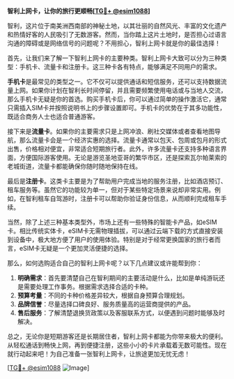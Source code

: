 **智利上网卡，让你的旅行更顺畅[[TG💪+ @esim1088](https://t.me/s/esim1088)]**

智利，这片位于南美洲西南部的神秘土地，以其壮丽的自然风光、丰富的文化遗产和热情好客的人民吸引了无数游客。然而，当你踏上这片土地时，是否担心过语言沟通的障碍或是网络信号的问题呢？不用担心，智利上网卡就是你的最佳选择！

首先，让我们来了解一下智利上网卡的主要种类。智利上网卡大致可以分为三种类型：手机卡、流量卡和注册卡。这三种卡各有特点，能够满足不同用户的需求。

**手机卡**是最常见的类型之一。它不仅可以提供通话和短信服务，还可以支持数据流量上网。如果你计划在智利长时间停留，并且需要频繁使用电话或与当地人交流，那么手机卡无疑是你的首选。购买手机卡后，你可以通过简单的操作激活它，通常只需插入SIM卡并按照说明书上的步骤设置即可。手机卡的优势在于其多功能性，既适合商务人士也适合普通游客。

接下来是**流量卡**。如果你的主要需求只是上网冲浪、刷社交媒体或者查看地图导航，那么流量卡会是一个经济实惠的选择。流量卡通常以包天、包周或包月的形式出售，价格相对便宜，非常适合短期旅行者。此外，许多流量卡还支持多种语言界面，方便国际游客使用。无论是游览圣地亚哥的繁华市区，还是探索瓦尔帕莱索的老城街道，流量卡都能确保你随时随地保持在线。

最后是**注册卡**。这类卡主要是为了帮助用户完成当地的服务注册，比如酒店预订、租车服务等。虽然它的功能较为单一，但对于某些特定场景来说却非常实用。例如，在智利租车自驾游时，注册卡可以帮助你验证身份信息，从而顺利完成租车手续。

当然，除了上述三种基本类型外，市场上还有一些特殊的智能卡产品，如eSIM卡。相比传统实体卡，eSIM卡无需物理插拔，可以通过云端下载的方式直接安装到设备中，极大地方便了用户的使用体验。特别是对于经常更换国家的旅行者而言，eSIM卡无疑是一个更加灵活便捷的选择。

那么，如何选购适合自己的智利上网卡呢？以下几点建议或许能帮到你：

1. **明确需求**：首先要清楚自己在智利期间的主要活动是什么，比如是单纯游玩还是需要处理工作事务。根据需求选择合适的卡种。
2. **预算考量**：不同的卡种价格差异较大，根据自身预算合理规划。
3. **品牌信誉**：尽量选择口碑良好、服务质量高的运营商提供的产品。
4. **售后服务**：了解清楚退换货政策以及客服联系方式，以便遇到问题时能够及时解决。

总之，无论你是短期游客还是长期居住者，智利上网卡都能为你带来极大的便利。从轻松通话到畅快上网，再到便捷注册，这些小小的卡片承载着无数可能性。现在就行动起来吧！为自己准备一张智利上网卡，让旅途更加无忧无虑！

[[TG💪+ @esim1088](https://t.me/s/esim1088) ![Image](https://i.postimg.cc/4NQfJmqS/Snipaste-2025-05-13-00-14-12.png)]
